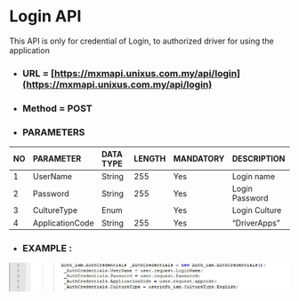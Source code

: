 # Login API

This API is only for credential of Login, to authorized driver for using the application

* ### URL = [https://mxmapi.unixus.com.my/api/login](https://mxmapi.unixus.com.my/api/login)
* ### Method = POST
* ### PARAMETERS

| NO | PARAMETER | DATA TYPE | LENGTH | MANDATORY | DESCRIPTION |
| :--- | :--- | :--- | :--- | :--- | :--- |
| 1 | UserName | String | 255 | Yes | Login name |
| 2 | Password | String | 255 | Yes | Login Password |
| 3 | CultureType | Enum |  | Yes | Login Culture |
| 4 | ApplicationCode | String | 255 | Yes | “DriverApps” |

* ### EXAMPLE :

![](/assets/userinfo.JPG)


